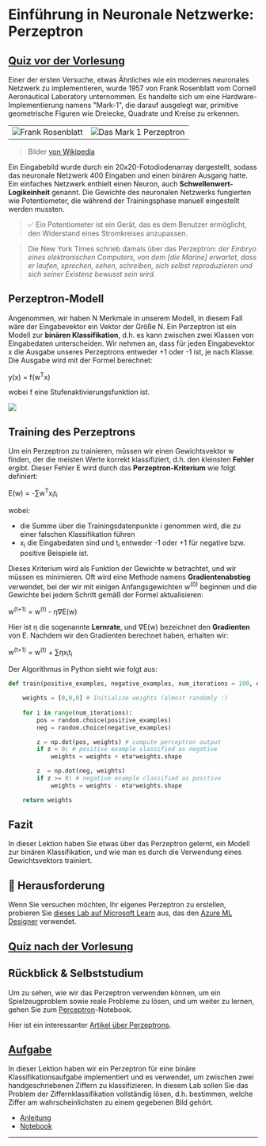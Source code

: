 <!--
CO_OP_TRANSLATOR_METADATA:
{
  "original_hash": "c34cbba802058b6fa267e1a294d4e510",
  "translation_date": "2025-09-23T12:21:52+00:00",
  "source_file": "lessons/3-NeuralNetworks/03-Perceptron/README.md",
  "language_code": "de"
}
-->
# Einführung in Neuronale Netzwerke: Perzeptron

## [Quiz vor der Vorlesung](https://ff-quizzes.netlify.app/en/ai/quiz/5)

Einer der ersten Versuche, etwas Ähnliches wie ein modernes neuronales Netzwerk zu implementieren, wurde 1957 von Frank Rosenblatt vom Cornell Aeronautical Laboratory unternommen. Es handelte sich um eine Hardware-Implementierung namens "Mark-1", die darauf ausgelegt war, primitive geometrische Figuren wie Dreiecke, Quadrate und Kreise zu erkennen.

|      |      |
|--------------|-----------|
|<img src='images/Rosenblatt-wikipedia.jpg' alt='Frank Rosenblatt'/> | <img src='images/Mark_I_perceptron_wikipedia.jpg' alt='Das Mark 1 Perzeptron' />|

> Bilder [von Wikipedia](https://en.wikipedia.org/wiki/Perceptron)

Ein Eingabebild wurde durch ein 20x20-Fotodiodenarray dargestellt, sodass das neuronale Netzwerk 400 Eingaben und einen binären Ausgang hatte. Ein einfaches Netzwerk enthielt einen Neuron, auch **Schwellenwert-Logikeinheit** genannt. Die Gewichte des neuronalen Netzwerks fungierten wie Potentiometer, die während der Trainingsphase manuell eingestellt werden mussten.

> ✅ Ein Potentiometer ist ein Gerät, das es dem Benutzer ermöglicht, den Widerstand eines Stromkreises anzupassen.

> Die New York Times schrieb damals über das Perzeptron: *der Embryo eines elektronischen Computers, von dem [die Marine] erwartet, dass er laufen, sprechen, sehen, schreiben, sich selbst reproduzieren und sich seiner Existenz bewusst sein wird.*

## Perzeptron-Modell

Angenommen, wir haben N Merkmale in unserem Modell, in diesem Fall wäre der Eingabevektor ein Vektor der Größe N. Ein Perzeptron ist ein Modell zur **binären Klassifikation**, d.h. es kann zwischen zwei Klassen von Eingabedaten unterscheiden. Wir nehmen an, dass für jeden Eingabevektor x die Ausgabe unseres Perzeptrons entweder +1 oder -1 ist, je nach Klasse. Die Ausgabe wird mit der Formel berechnet:

y(x) = f(w<sup>T</sup>x)

wobei f eine Stufenaktivierungsfunktion ist.

<!-- img src="http://www.sciweavers.org/tex2img.php?eq=f%28x%29%20%3D%20%5Cbegin%7Bcases%7D%0A%20%20%20%20%20%20%20%20%20%2B1%20%26%20x%20%5Cgeq%200%20%5C%5C%0A%20%20%20%20%20%20%20%20%20-1%20%26%20x%20%3C%200%0A%20%20%20%20%20%20%20%5Cend%7Bcases%7D%20%5C%5C%0A&bc=White&fc=Black&im=jpg&fs=12&ff=arev&edit=0" align="center" border="0" alt="f(x) = \begin{cases} +1 & x \geq 0 \\ -1 & x < 0 \end{cases} \\" width="154" height="50" / -->
<img src="images/activation-func.png"/>

## Training des Perzeptrons

Um ein Perzeptron zu trainieren, müssen wir einen Gewichtsvektor w finden, der die meisten Werte korrekt klassifiziert, d.h. den kleinsten **Fehler** ergibt. Dieser Fehler E wird durch das **Perzeptron-Kriterium** wie folgt definiert:

E(w) = -&sum;w<sup>T</sup>x<sub>i</sub>t<sub>i</sub>

wobei:

* die Summe über die Trainingsdatenpunkte i genommen wird, die zu einer falschen Klassifikation führen
* x<sub>i</sub> die Eingabedaten sind und t<sub>i</sub> entweder -1 oder +1 für negative bzw. positive Beispiele ist.

Dieses Kriterium wird als Funktion der Gewichte w betrachtet, und wir müssen es minimieren. Oft wird eine Methode namens **Gradientenabstieg** verwendet, bei der wir mit einigen Anfangsgewichten w<sup>(0)</sup> beginnen und die Gewichte bei jedem Schritt gemäß der Formel aktualisieren:

w<sup>(t+1)</sup> = w<sup>(t)</sup> - &eta;&nabla;E(w)

Hier ist &eta; die sogenannte **Lernrate**, und &nabla;E(w) bezeichnet den **Gradienten** von E. Nachdem wir den Gradienten berechnet haben, erhalten wir:

w<sup>(t+1)</sup> = w<sup>(t)</sup> + &sum;&eta;x<sub>i</sub>t<sub>i</sub>

Der Algorithmus in Python sieht wie folgt aus:

```python
def train(positive_examples, negative_examples, num_iterations = 100, eta = 1):

    weights = [0,0,0] # Initialize weights (almost randomly :)
        
    for i in range(num_iterations):
        pos = random.choice(positive_examples)
        neg = random.choice(negative_examples)

        z = np.dot(pos, weights) # compute perceptron output
        if z < 0: # positive example classified as negative
            weights = weights + eta*weights.shape

        z  = np.dot(neg, weights)
        if z >= 0: # negative example classified as positive
            weights = weights - eta*weights.shape

    return weights
```

## Fazit

In dieser Lektion haben Sie etwas über das Perzeptron gelernt, ein Modell zur binären Klassifikation, und wie man es durch die Verwendung eines Gewichtsvektors trainiert.

## 🚀 Herausforderung

Wenn Sie versuchen möchten, Ihr eigenes Perzeptron zu erstellen, probieren Sie [dieses Lab auf Microsoft Learn](https://docs.microsoft.com/en-us/azure/machine-learning/component-reference/two-class-averaged-perceptron?WT.mc_id=academic-77998-cacaste) aus, das den [Azure ML Designer](https://docs.microsoft.com/en-us/azure/machine-learning/concept-designer?WT.mc_id=academic-77998-cacaste) verwendet.

## [Quiz nach der Vorlesung](https://ff-quizzes.netlify.app/en/ai/quiz/6)

## Rückblick & Selbststudium

Um zu sehen, wie wir das Perzeptron verwenden können, um ein Spielzeugproblem sowie reale Probleme zu lösen, und um weiter zu lernen, gehen Sie zum [Perceptron](Perceptron.ipynb)-Notebook.

Hier ist ein interessanter [Artikel über Perzeptrons](https://towardsdatascience.com/what-is-a-perceptron-basics-of-neural-networks-c4cfea20c590).

## [Aufgabe](lab/README.md)

In dieser Lektion haben wir ein Perzeptron für eine binäre Klassifikationsaufgabe implementiert und es verwendet, um zwischen zwei handgeschriebenen Ziffern zu klassifizieren. In diesem Lab sollen Sie das Problem der Ziffernklassifikation vollständig lösen, d.h. bestimmen, welche Ziffer am wahrscheinlichsten zu einem gegebenen Bild gehört.

* [Anleitung](lab/README.md)
* [Notebook](lab/PerceptronMultiClass.ipynb)

---


